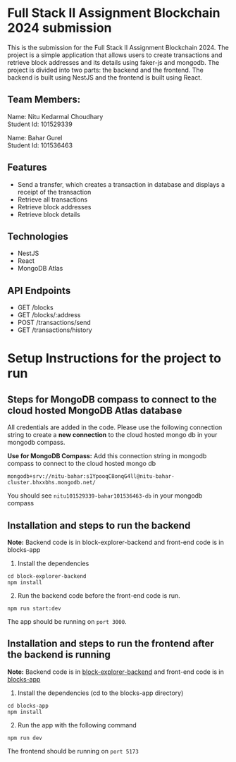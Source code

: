 
# Full Stack II Assignment Blockchain 2024 submission
This is the submission for the Full Stack II Assignment Blockchain 2024. The project is a simple application that allows users to create transactions and retrieve block addresses and its details using faker-js and mongodb. The project is divided into two parts: the backend and the frontend. The backend is built using NestJS and the frontend is built using React.

## Team Members:
Name: Nitu Kedarmal Choudhary<br>
Student Id: 101529339

Name: Bahar Gurel<br>
Student Id: 101536463

## Features
- Send a transfer, which creates a transaction in database and displays a receipt of the transaction
- Retrieve all transactions
- Retrieve block addresses
- Retrieve block details

## Technologies
- NestJS
- React
- MongoDB Atlas

## API Endpoints
- GET /blocks
- GET /blocks/:address
- POST /transactions/send
- GET /transactions/history

# Setup Instructions for the project to run
## Steps for MongoDB compass to connect to the cloud hosted MongoDB Atlas database
All credentials are added in the code. Please use the following connection string to create a **new connection** to the cloud hosted mongo db in your mongodb compass.

**Use for MongoDB Compass:**
Add this connection string in mongodb compass to connect to the cloud hosted mongo db
```
mongodb+srv://nitu-bahar:s1YpooqC8onqG4ll@nitu-bahar-cluster.bhxxbhs.mongodb.net/
```
You should see `nitu101529339-bahar101536463-db` in your mongodb compass

## Installation and steps to run the backend
__Note:__ Backend code is in block-explorer-backend and front-end code is in blocks-app
1. Install the dependencies
```
cd block-explorer-backend
npm install
```
2. Run the backend code before the front-end code is run.
```
npm run start:dev
```
The app should be running on `port 3000`.


## Installation and steps to run the frontend after the backend is running
__Note:__ Backend code is in [block-explorer-backend](https://github.com/nitu-choudhary/blocks-app-backend) and front-end code is in [blocks-app](https://github.com/nitu-choudhary/blocks-app)
1. Install the dependencies (cd to the blocks-app directory)
```
cd blocks-app
npm install
```
2. Run the app with the following command
```
npm run dev
```
The frontend should be running on `port 5173`
